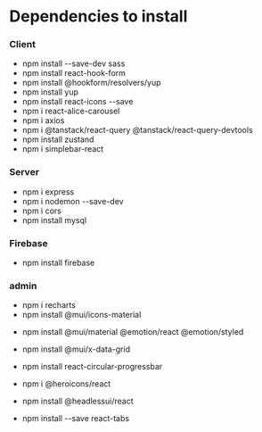 # Dependencies to install

### Client
- npm install --save-dev sass
- npm install react-hook-form
- npm install @hookform/resolvers/yup
- npm install yup
- npm install react-icons --save
- npm i react-alice-carousel
- npm i axios
- npm i @tanstack/react-query @tanstack/react-query-devtools
- npm install zustand
- npm i simplebar-react


### Server
- npm i express
- npm i nodemon --save-dev
- npm i cors
- npm install mysql


### Firebase
- npm install firebase

### admin
- npm i recharts
- npm install @mui/icons-material
<!-- - npm install @mui/material @mui/styled-engine-sc styled-components -->
- npm install @mui/material @emotion/react @emotion/styled
- npm install @mui/x-data-grid
- npm install react-circular-progressbar
- npm i @heroicons/react
- npm install @headlessui/react

- npm install --save react-tabs